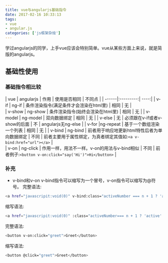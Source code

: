 ```yaml
---
title: vue与angularjs基础指令
date: 2017-02-16 10:33:13
tags:  
- vue
- angular.js
categories: ['js框架杂烩']
---
```

学过angularjs的同学，上手vue应该会特别简单。vue从某些方面上来说，就是简版的angularjs。
## 基础性使用

### 基础指令相比较

|  vue  | angularjs | 作用 | 使用是否相同 | 不同点 |
| ------|:---------:| ----:|
| v-if     |   ng-if  |  条件渲染指令(满足条件才会渲染在html里)       | 相同 |                           无                                        |  
| v-show   | ng-show  |  条件渲染指令(始终会渲染在html里)             | 相同 |                           无                                        | 
| v-model  | ng-model |  双向数据绑定                                 | 相同 |                           无                                        | 
| v-else   |   无     |  必须跟在v-if或者v-show的后面                 | 不   |                     angularjs无ng-else                              | 
| v-for    |ng-repeat |  基于一个数组渲染一个列表                     | 相同 |                           无 			                           | 
| v-bind   | ng-bind  |  前者用于响应地更新html特性后者为单向数据绑定 | 不同 | 前者主要用于属性绑定，为真者绑定其值如:`<a v-bind:href="url"></a>`  |   
| v-on     | ng-click |  作用一样，用法不一样。v-on的用法与v-bind相似 | 不同 | 前者例子:`<button v-on:click="say('Hi')">Hi</button>`               | 
### 补充
 - v-bind和v-on
v-bind指令可以缩写为一个冒号，v-on指令可以缩写为@符号。
完整语法:
``` bash
<a href="javascripit:void(0)" v-bind:class="activeNumber === n + 1 ? 'active' : ''">{{ n + 1 }}</a>
```
缩写语法:
``` bash
<a href="javascripit:void(0)" :class="activeNumber=== n + 1 ? 'active' : ''">{{ n + 1 }}</a>
```
完整语法:
``` bash
<button v-on:click="greet">Greet</button>
```
缩写语法:
``` bash
<button @click="greet">Greet</button>
```

